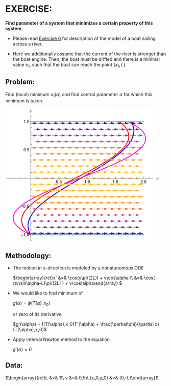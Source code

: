 # EXERCISE:
**Find parameter of a system that minimizes a certain property of this system.**

- Please read [Exercise 6](06-finding-system-parameter/README.md) for description of the model of a boat sailing across a river. 

- Here we additionally assume that the current of the river is stronger than the boat engine. Then, the boat must be drifted and there is a minimal value $`x_1`$, such that the boat can reach the point $`(x_1,L)`$.

## Problem: 

Find (local) minimum $`x_1(\alpha)`$ and find control parameter $`\alpha`$ for which this minimum is taken.    

![](minimal-drift.png)


## Methodology:
- The motion in $`x`$-direction is modeled by a nonatunomous ODE

  $`\begin{array}{rcl}x' &=& \cos(y\pi/(2L)) + v\cos\alpha \\ &=& \cos( (tv\sin\alpha-L)\pi/(2L) ) + v\cos\alpha\end{array} `$
  
- We would like to find minimum of 
 
    $`g(\alpha) = \phi(T(\alpha),x_0)`$

  or zero of its derivative

    $`g'(\alpha) = f(T(\alpha),x_0)T'(\alpha) + \frac{\partial\phi}{\partial x}(T(\alpha),x_0)`$

- Apply interval Newton method to the equation

  $`g'(\alpha) = 0`$
  
## Data:
  $`\begin{array}{rcl}L &=& 1\\ v &=& 0.5\\ (x_0,y_0) &=& (0,-L)\end{array}`$



